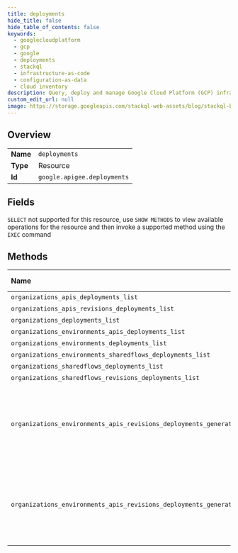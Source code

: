 ```yaml
---
title: deployments
hide_title: false
hide_table_of_contents: false
keywords:
  - googlecloudplatform
  - gcp
  - google
  - deployments
  - stackql
  - infrastructure-as-code
  - configuration-as-data
  - cloud inventory
description: Query, deploy and manage Google Cloud Platform (GCP) infrastructure and resources using SQL
custom_edit_url: null
image: https://storage.googleapis.com/stackql-web-assets/blog/stackql-blog-post-featured-image.png
---
```

  
    

## Overview
<table><tbody>
<tr><td><b>Name</b></td><td><code>deployments</code></td></tr>
<tr><td><b>Type</b></td><td>Resource</td></tr>
<tr><td><b>Id</b></td><td><code>google.apigee.deployments</code></td></tr>
</tbody></table>

## Fields
`SELECT` not supported for this resource, use `SHOW METHODS` to view available operations for the resource and then invoke a supported method using the `EXEC` command  
## Methods
| Name | Accessible by | Required Params | Description |
|:-----|:--------------|:----------------|:------------|
| `organizations_apis_deployments_list` | `SELECT` | `parent` | Lists all deployments of an API proxy. |
| `organizations_apis_revisions_deployments_list` | `SELECT` | `parent` | Lists all deployments of an API proxy revision. |
| `organizations_deployments_list` | `SELECT` | `parent` | Lists all deployments of API proxies or shared flows. |
| `organizations_environments_apis_deployments_list` | `SELECT` | `parent` | Lists all deployments of an API proxy in an environment. |
| `organizations_environments_deployments_list` | `SELECT` | `parent` | Lists all deployments of API proxies or shared flows in an environment. |
| `organizations_environments_sharedflows_deployments_list` | `SELECT` | `parent` | Lists all deployments of a shared flow in an environment. |
| `organizations_sharedflows_deployments_list` | `SELECT` | `parent` | Lists all deployments of a shared flow. |
| `organizations_sharedflows_revisions_deployments_list` | `SELECT` | `parent` | Lists all deployments of a shared flow revision. |
| `organizations_environments_apis_revisions_deployments_generateDeployChangeReport` | `EXEC` | `name` | Generates a report for a dry run analysis of a DeployApiProxy request without committing the deployment. In addition to the standard validations performed when adding deployments, additional analysis will be done to detect possible traffic routing changes that would result from this deployment being created. Any potential routing conflicts or unsafe changes will be reported in the response. This routing analysis is not performed for a non-dry-run DeployApiProxy request. For a request path `organizations/{org}/environments/{env}/apis/{api}/revisions/{rev}/deployments:generateDeployChangeReport`, two permissions are required: * `apigee.deployments.create` on the resource `organizations/{org}/environments/{env}` * `apigee.proxyrevisions.deploy` on the resource `organizations/{org}/apis/{api}/revisions/{rev}` |
| `organizations_environments_apis_revisions_deployments_generateUndeployChangeReport` | `EXEC` | `name` | Generates a report for a dry run analysis of an UndeployApiProxy request without committing the undeploy. In addition to the standard validations performed when removing deployments, additional analysis will be done to detect possible traffic routing changes that would result from this deployment being removed. Any potential routing conflicts or unsafe changes will be reported in the response. This routing analysis is not performed for a non-dry-run UndeployApiProxy request. For a request path `organizations/{org}/environments/{env}/apis/{api}/revisions/{rev}/deployments:generateUndeployChangeReport`, two permissions are required: * `apigee.deployments.delete` on the resource `organizations/{org}/environments/{env}` * `apigee.proxyrevisions.undeploy` on the resource `organizations/{org}/apis/{api}/revisions/{rev}` |
